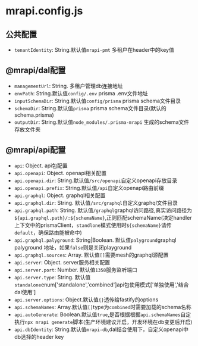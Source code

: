 # mrapi.config.js

## 公共配置
- `tenantIdentity`: String.默认值`mrapi-pmt` 多租户在header中的key值

## @mrapi/dal配置
- `managementUrl`: String. 多租户管理db连接地址
- `envPath`: String.默认值`config/.env` prisma .env文件地址
- `inputSchemaDir`: String.默认值`config/prisma` prisma schema文件目录
- `schemaDir`: String.默认值`prisma`  prisma schema文件目录(默认的schema.prisma)
- `outputDir`: String.默认值`node_modules/.prisma-mrapi` 生成的schema文件存放文件夹

## @mrapi/api配置
- `api`: Object. api包配置
- `api.openapi`: Object. openapi相关配置
- `api.openapi.dir`: String.默认值`/src/openapi`自定义openapi存放目录
- `api.openapi.prefix`: String.默认值`/api`自定义openapi路由前缀
- `api.graphql`: Object. graphql相关配置
- `api.graphql.dir`: String. 默认值`/src/graphql`自定义graphql文件目录
- `api.graphql.path`: String. 默认值`/graphql`graphql访问路径,真实访问路径为`${api.graphql.path}/:${schemaName}`,正则匹配schemaName(决定handler上下文中的prismaClient，`standlone`模式使用时`${schemaName}`请传`default`，确保路由能被命中)
- `api.graphql.palyground`: String|Boolean. 默认值`palyground`graphql palyground 地址，如果`false`则是关闭playground
- `api.graphql.sources`: Array. 默认值`[]`需要mesh的graphql源配置
- `api.server`: Object. server服务相关配置
- `api.server.port`: Number. 默认值`1358`服务监听端口
- `api.server.type`: String. 默认值`standalone`enum['standalone','combined']api包使用模式['单独使用','结合dal使用']
- `api.server.options`: Object.默认值`{}`透传给fastify的options
- `api.schemaNames`: Array.默认值`[]`type为`combined`时需要加载的schema名称
- `api.autoGenerate`: Boolean.默认值`true`,是否根据根据`api.schemaNames`自定执行`npx mrapi generate`脚本(生产环境建议开启，开发环境在db变更后开启)
- `api.dbIdentity`: String.默认值`mrapi-db`,dal结合使用下，自定义openapi中db选择的header key